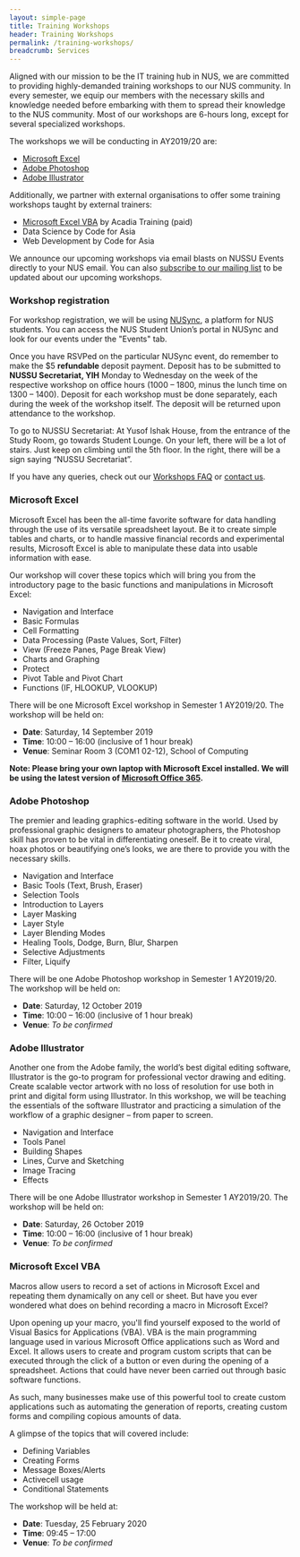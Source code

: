 ```yaml
---
layout: simple-page
title: Training Workshops
header: Training Workshops
permalink: /training-workshops/
breadcrumb: Services
---
```


Aligned with our mission to be the IT training hub in NUS, we are committed to providing highly-demanded training workshops to our NUS community. In every semester, we equip our members with the necessary skills and knowledge needed before embarking with them to spread their knowledge to the NUS community. Most of our workshops are 6-hours long, except for several specialized workshops.

The workshops we will be conducting in AY2019/20 are:

* [Microsoft Excel](#microsoft-excel)
* [Adobe Photoshop](#adobe-photoshop)
* [Adobe Illustrator](#adobe-illustrator)

Additionally, we partner with external organisations to offer some training workshops taught by external trainers:

* [Microsoft Excel VBA](#microsoft-excel-vba) by Acadia Training (paid)
* Data Science by Code for Asia
* Web Development by Code for Asia

We announce our upcoming workshops via email blasts on NUSSU Events directly to your NUS email. You can also [subscribe to our mailing list](/contact/#mailing-list) to be updated about our upcoming workshops.

### Workshop registration

For workshop registration, we will be using [NUSync](https://orgsync.com/133324/chapter), a platform for NUS students. You can access the NUS Student Union’s portal in NUSync and look for our events under the "Events" tab.

Once you have RSVPed on the particular NUSync event, do remember to make the $5 **refundable** deposit payment. Deposit has to be submitted to **NUSSU Secretariat, YIH** Monday to Wednesday on the week of the respective workshop on office hours (1000 – 1800, minus the lunch time on 1300 – 1400). Deposit for each workshop must be done separately, each during the week of the workshop itself. The deposit will be returned upon attendance to the workshop.

To go to NUSSU Secretariat: At Yusof Ishak House, from the entrance of the Study Room, go towards Student Lounge. On your left, there will be a lot of stairs. Just keep on climbing until the 5th floor. In the right, there will be a sign saying “NUSSU Secretariat”.

If you have any queries, check out our [Workshops FAQ](/faq/) or [contact us](/contact/).

### Microsoft Excel

Microsoft Excel has been the all-time favorite software for data handling through the use of its versatile spreadsheet layout. Be it to create simple tables and charts, or to handle massive financial records and experimental results, Microsoft Excel is able to manipulate these data into usable information with ease.

Our workshop will cover these topics which will bring you from the introductory page to the basic functions and manipulations in Microsoft Excel:

* Navigation and Interface
* Basic Formulas
* Cell Formatting
* Data Processing (Paste Values, Sort, Filter)
* View (Freeze Panes, Page Break View)
* Charts and Graphing
* Protect
* Pivot Table and Pivot Chart
* Functions (IF, HLOOKUP, VLOOKUP)

There will be one Microsoft Excel workshop in Semester 1 AY2019/20. The workshop will be held on:

* **Date**: Saturday, 14 September 2019
* **Time**: 10:00 – 16:00 (inclusive of 1 hour break)
* **Venue**: Seminar Room 3 (COM1 02-12), School of Computing

**Note: Please bring your own laptop with Microsoft Excel installed. We will be using the latest version of [Microsoft Office 365](https://www.office.com).**

### Adobe Photoshop

The premier and leading graphics-editing software in the world. Used by professional graphic designers to amateur photographers, the Photoshop skill has proven to be vital in differentiating oneself. Be it to create viral, hoax photos or beautifying one’s looks, we are there to provide you with the necessary skills.

* Navigation and Interface
* Basic Tools (Text, Brush, Eraser)
* Selection Tools
* Introduction to Layers
* Layer Masking
* Layer Style
* Layer Blending Modes
* Healing Tools, Dodge, Burn, Blur, Sharpen
* Selective Adjustments
* Filter, Liquify

There will be one Adobe Photoshop workshop in Semester 1 AY2019/20. The workshop will be held on:

* **Date**: Saturday, 12 October 2019
* **Time**: 10:00 – 16:00 (inclusive of 1 hour break)
* **Venue**: _To be confirmed_

### Adobe Illustrator

Another one from the Adobe family, the world’s best digital editing software, Illustrator is the go-to program for professional vector drawing and editing. Create scalable vector artwork with no loss of resolution for use both in print and digital form using Illustrator. In this workshop, we will be teaching the essentials of the software Illustrator and practicing a simulation of the workflow of a graphic designer – from paper to screen.

* Navigation and Interface
* Tools Panel
* Building Shapes
* Lines, Curve and Sketching
* Image Tracing
* Effects

There will be one Adobe Illustrator workshop in Semester 1 AY2019/20. The workshop will be held on:

* **Date**: Saturday, 26 October 2019
* **Time**: 10:00 – 16:00 (inclusive of 1 hour break)
* **Venue**: _To be confirmed_

### Microsoft Excel VBA

Macros allow users to record a set of actions in Microsoft Excel and repeating them dynamically on any cell or sheet. But have you ever wondered what does on behind recording a macro in Microsoft Excel?

Upon opening up your macro, you'll find yourself exposed to the world of Visual Basics for Applications (VBA). VBA is the main programming language used in various Microsoft Office applications such as Word and Excel. It allows users to create and program custom scripts that can be executed through the click of a button or even during the opening of a spreadsheet. Actions that could have never been carried out through basic software functions.

As such, many businesses make use of this powerful tool to create custom applications such as automating the generation of reports, creating custom forms and compiling copious amounts of data.

A glimpse of the topics that will covered include:

* Defining Variables
* Creating Forms
* Message Boxes/Alerts
* Activecell usage
* Conditional Statements

The workshop will be held at:

* **Date**: Tuesday, 25 February 2020
* **Time**: 09:45 – 17:00
* **Venue**: _To be confirmed_
